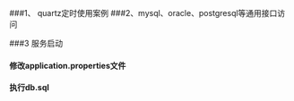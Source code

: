 ###1、 quartz定时使用案例
###2、mysql、oracle、postgresql等通用接口访问

###3 服务启动

#### 修改application.properties文件
#### 执行db.sql 